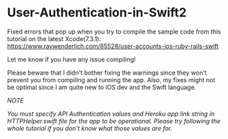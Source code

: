 # User-Authentication-in-Swift2

Fixed errors that pop up when you try to compile the sample code from this tutorial on the latest Xcode(7.3.1): https://www.raywenderlich.com/85528/user-accounts-ios-ruby-rails-swift

Let me know if you have any issue compiling!

Please beware that I didn't bother fixing the warnings since they won't prevent you from compiling and running the app. Also, my fixes might not be optimal since I am quite new to iOS dev and the Swift language.




*NOTE*

*You must specify API Authentication values and Heroku app link string in HTTPHelper.swift file for the app to be operational. Please try following the whole tutorial if you don't know what those values are for.*
